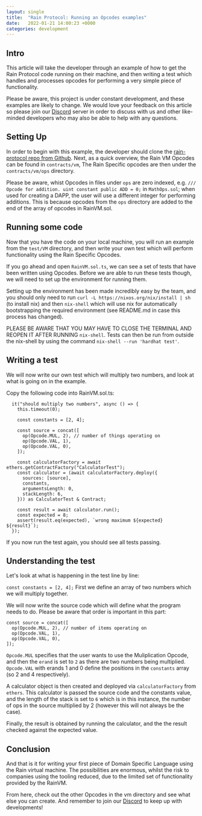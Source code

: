 ```yaml
---
layout: single
title:  "Rain Protocol: Running an Opcodes examples"
date:   2022-01-21 14:00:23 +0000
categories: development
---
```


## Intro

This article will take the developer through an example of how to get the Rain Protocol code running on their machine, and then writing a test which handles and processes opcodes for performing a very simple piece of functionality. 

Please be aware, this project is under constant development, and these examples are likely to change. We would love your feedback on this article so please join our [Discord][discord] server in order to discuss with us and other like-minded developers who may also be able to help with any questions.

## Setting Up

In order to begin with this example, the developer should clone the [rain-protocol repo from Github][github]. Next, as a quick overview, the Rain VM Opcodes can be found in `contracts/vm`, The Rain Specific opcodes are then under the `contracts/vm/ops` directory.

Please be aware, whist Opcodes in files under `ops` are zero indexed, e.g. `/// Opcode for addition. uint constant public ADD = 0;` in `MathOps.sol`; when used for creating a DAPP, the user will use a different integer for performing additions. This is because opcodes from the `ops` directory are added to the end of the array of opcodes in RainVM.sol.
                                                                                                                                                                                                                                                            
## Running some code

Now that you have the code on your local machine, you will run an example from the `test/VM` directory, and then write your own test which will perform functionality using the Rain Specific Opcodes.

If you go ahead and open `RainVM.sol.ts`, we can see a set of tests that have been written using Opcodes. Before we are able to run these tests though, we will need to set up the environment for running them.

Setting up the environment has been made incredibly easy by the team, and you should only need to run `curl -L https://nixos.org/nix/install | sh` (to install nix) and then `nix-shell` which will use nix for automatically bootstrapping the required environment (see README.md in case this process has changed). 

PLEASE BE AWARE THAT YOU MAY HAVE TO CLOSE THE TERMINAL AND REOPEN IT AFTER RUNNING `nix-shell`.  Tests can then be run from outside the nix-shell by using the command `nix-shell --run 'hardhat test'`. 

## Writing a test

We will now write our own test which will multiply two numbers, and look at what is going on in the example.

Copy the following code into RainVM.sol.ts:

```
  it("should multiply two numbers", async () => {
    this.timeout(0);

    const constants = [2, 4];

    const source = concat([
      op(Opcode.MUL, 2), // number of things operating on
      op(Opcode.VAL, 1),
      op(Opcode.VAL, 0),
    ]);

    const calculatorFactory = await ethers.getContractFactory("CalculatorTest");
    const calculator = (await calculatorFactory.deploy({
      sources: [source],
      constants,
      argumentsLength: 0,
      stackLength: 6,
    })) as CalculatorTest & Contract;

    const result = await calculator.run();
    const expected = 8;
    assert(result.eq(expected), `wrong maximum ${expected} ${result}`);
  });

```

If you now run the test again, you should see all tests passing.

## Understanding the test

Let's look at what is happening in the test line by line:

`const constants = [2, 4];` First we define an array of two numbers which we will multiply together.

We will now write the source code which will define what the program needs to do. Please be aware that order is important in this part:

```
const source = concat([
  op(Opcode.MUL, 2), // number of items operating on
  op(Opcode.VAL, 1),
  op(Opcode.VAL, 0),
]);
```

`Opcode.MUL` specifies that the user wants to use the Muliplication Opcode, and then the `erand` is set to `2` as there are two numbers being multiplied.
`Opcode.VAL` with erands 1 and 0 define the positions in the `constants` array (so 2 and 4 respectively).

A calculator object is then created and deployed via `calculatorFactory` from `ethers`. This calculator is passed the source code and the constants value, and the length of the stack is set to `6` which is in this instance, the number of ops in the source multiplied by 2 (however this will not always be the case).

Finally, the result is obtained by running the calculator, and the the result checked against the expected value.

## Conclusion

And that is it for writing your first piece of Domain Specific Language using the Rain virtual machine. The possibilities are enormous, whilst the risk to companies using the tooling reduced, due to the limited set of functionality provided by the RainVM.

From here, check out the other Opcodes in the vm directory and see what else you can create. And remember to join our [Discord][discord] to keep up with developments! 

[discord]: "https://discord.gg/dzYS3JSwDP"
[github]: "https://github.com/beehive-innovation/rain-protocol"